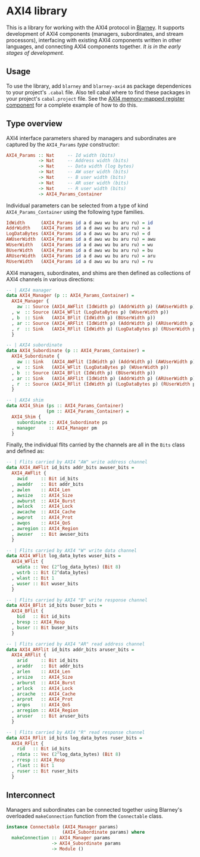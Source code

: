 # AXI4 library

This is a library for working with the AXI4 protocol in
[Blarney](https://github.com/blarney-lang/blarney).  It supports
development of AXI4 components (managers, subordinates, and stream
processors), interfacing with existing AXI4 components written in
other languages, and connecting AXI4 components together.  *It is in
the early stages of development.*

## Usage

To use the library, add `blarney` and `blarney-axi4` as package
dependenices to your project's `.cabal` file.  Also tell cabal where
to find these packages in your project's `cabal.project` file. See the
[AXI4 memory-mapped register
component](https://github.com/blarney-lang/mmreg) for a complete
example of how to do this.

## Type overview

AXI4 interface parameters shared by managers and subordinates are
captured by the `AXI4_Params` _type_ constructor:

```haskell
AXI4_Params :: Nat     -- Id width (bits)
            -> Nat     -- Address width (bits)
            -> Nat     -- Data width (log bytes)
            -> Nat     -- AW user width (bits)
            -> Nat     -- B user width (bits)
            -> Nat     -- AR user width (bits)
            -> Nat     -- R user width (bits)
            -> AXI4_Params_Container
```

Individual parameters can be selected from a type of kind
`AXI4_Params_Container` using the following type families.

```haskell
IdWidth      (AXI4_Params id a d awu wu bu aru ru) = id
AddrWidth    (AXI4_Params id a d awu wu bu aru ru) = a
LogDataBytes (AXI4_Params id a d awu wu bu aru ru) = d
AWUserWidth  (AXI4_Params id a d awu wu bu aru ru) = awu
WUserWidth   (AXI4_Params id a d awu wu bu aru ru) = wu
BUserWidth   (AXI4_Params id a d awu wu bu aru ru) = bu
ARUserWidth  (AXI4_Params id a d awu wu bu aru ru) = aru
RUserWidth   (AXI4_Params id a d awu wu bu aru ru) = ru
```

AXI4 managers, subordinates, and shims are then defined as collections
of AXI4 channels in various directions:

```haskell
-- | AXI4 manager
data AXI4_Manager (p :: AXI4_Params_Container) =
  AXI4_Manager {
    aw :: Source (AXI4_AWFlit (IdWidth p) (AddrWidth p) (AWUserWidth p))
  , w  :: Source (AXI4_WFlit (LogDataBytes p) (WUserWidth p))
  , b  :: Sink   (AXI4_BFlit (IdWidth p) (BUserWidth p))
  , ar :: Source (AXI4_ARFlit (IdWidth p) (AddrWidth p) (ARUserWidth p))
  , r  :: Sink   (AXI4_RFlit (IdWidth p) (LogDataBytes p) (RUserWidth p))
  }

-- | AXI4 subordinate
data AXI4_Subordinate (p :: AXI4_Params_Container) =
  AXI4_Subordinate {
    aw :: Sink   (AXI4_AWFlit (IdWidth p) (AddrWidth p) (AWUserWidth p))
  , w  :: Sink   (AXI4_WFlit (LogDataBytes p) (WUserWidth p))
  , b  :: Source (AXI4_BFlit (IdWidth p) (BUserWidth p))
  , ar :: Sink   (AXI4_ARFlit (IdWidth p) (AddrWidth p) (ARUserWidth p))
  , r  :: Source (AXI4_RFlit (IdWidth p) (LogDataBytes p) (RUserWidth p))
  }

-- | AXI4 shim
data AXI4_Shim (ps :: AXI4_Params_Container)
               (pm :: AXI4_Params_Container) =
  AXI4_Shim {
    subordinate :: AXI4_Subordinate ps
  , manager     :: AXI4_Manager pm
  }
```

Finally, the individual flits carried by the channels are all in the
`Bits` class and defined as:

```haskell
-- | Flits carried by AXI4 "AW" write address channel
data AXI4_AWFlit id_bits addr_bits awuser_bits =
  AXI4_AWFlit {
    awid     :: Bit id_bits
  , awaddr   :: Bit addr_bits
  , awlen    :: AXI4_Len
  , awsize   :: AXI4_Size
  , awburst  :: AXI4_Burst
  , awlock   :: AXI4_Lock
  , awcache  :: AXI4_Cache
  , awprot   :: AXI4_Prot
  , awqos    :: AXI4_QoS
  , awregion :: AXI4_Region
  , awuser   :: Bit awuser_bits
  }

-- | Flits carried by AXI4 "W" write data channel
data AXI4_WFlit log_data_bytes wuser_bits =
  AXI4_WFlit {
    wdata :: Vec (2^log_data_bytes) (Bit 8)
  , wstrb :: Bit (2^data_bytes)
  , wlast :: Bit 1
  , wuser :: Bit wuser_bits
  }

-- | Flits carried by AXI4 "B" write response channel
data AXI4_BFlit id_bits buser_bits =
  AXI4_BFlit {
    bid   :: Bit id_bits
  , bresp :: AXI4_Resp
  , buser :: Bit buser_bits
  }

-- | Flits carried by AXI4 "AR" read address channel
data AXI4_ARFlit id_bits addr_bits aruser_bits =
  AXI4_ARFlit {
    arid     :: Bit id_bits
  , araddr   :: Bit addr_bits
  , arlen    :: AXI4_Len
  , arsize   :: AXI4_Size
  , arburst  :: AXI4_Burst
  , arlock   :: AXI4_Lock
  , arcache  :: AXI4_Cache
  , arprot   :: AXI4_Prot
  , arqos    :: AXI4_QoS
  , arregion :: AXI4_Region
  , aruser   :: Bit aruser_bits
  }

-- | Flits carried by AXI4 "R" read response channel
data AXI4_RFlit id_bits log_data_bytes ruser_bits =
  AXI4_RFlit {
    rid   :: Bit id_bits
  , rdata :: Vec (2^log_data_bytes) (Bit 8)
  , rresp :: AXI4_Resp
  , rlast :: Bit 1
  , ruser :: Bit ruser_bits
  }
```

## Interconnect

Managers and subordinates can be connected together using Blarney's
overloaded `makeConnection` function from the `Connectable` class.

```haskell
instance Connectable (AXI4_Manager params)
                     (AXI4_Subordinate params) where
  makeConnection :: AXI4_Manager params
                 -> AXI4_Subordinate params
                 -> Module ()
```
